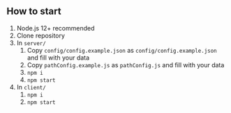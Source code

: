 ## How to start

1. Node.js 12+ recommended
2. Clone repository
3. In `server/`
   1. Copy `config/config.example.json` as `config/config.example.json` and fill with your data
   2. Copy `pathConfig.example.js` as `pathConfig.js` and fill with your data
   3. `npm i`
   4. `npm start`
4. In `client/`
   1. `npm i`
   2. `npm start`